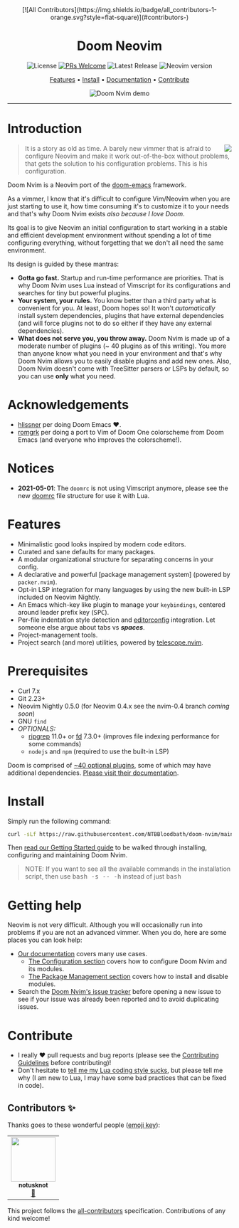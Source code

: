 <div align="center">
<!-- ALL-CONTRIBUTORS-BADGE:START - Do not remove or modify this section -->
[![All Contributors](https://img.shields.io/badge/all_contributors-1-orange.svg?style=flat-square)](#contributors-)
<!-- ALL-CONTRIBUTORS-BADGE:END -->

# Doom Neovim

![License](https://img.shields.io/github/license/NTBBloodbath/doom-nvim?style=flat-square)
[![PRs Welcome](https://img.shields.io/badge/PRs-welcome-brightgreen.svg?style=flat-square)](http://makeapullrequest.com)
![Latest Release](https://img.shields.io/github/v/release/NTBBloodbath/doom-nvim?include_prereleases&style=flat-square)
![Neovim version](https://img.shields.io/badge/Neovim-0.5-57A143?style=flat-square&logo=neovim)

[Features](#features) • [Install](#install) • [Documentation] • [Contribute](#contribute)

![Doom Nvim demo](./assets/demo.png)

</div>

---

# Introduction

<a href="http://ultravioletbat.deviantart.com/art/Yay-Evil-111710573">
  <img src="https://raw.githubusercontent.com/hlissner/doom-emacs/screenshots/cacochan.png" align="right" />
</a>

> It is a story as old as time. A barely new vimmer that is afraid to configure
> Neovim and make it work out-of-the-box without problems, that gets the
> solution to his configuration problems. This is his configuration.

Doom Nvim is a Neovim port of the [doom-emacs](https://github.com/hlissner/doom-emacs) framework.

As a vimmer, I know that it's difficult to configure Vim/Neovim when you are just starting to use it,
how time consuming it's to customize it to your needs and that's why Doom Nvim exists
_also because I love Doom_.

Its goal is to give Neovim an initial configuration to start working in a stable and efficient
development environment without spending a lot of time configuring everything, without forgetting
that we don't all need the same environment.

Its design is guided by these mantras:

- **Gotta go fast.** Startup and run-time performance are priorities.
  That is why Doom Nvim uses Lua instead of Vimscript for its configurations
  and searches for tiny but powerful plugins.
- **Your system, your rules.** You know better than a third party what is
  convenient for you. At least, Doom hopes so! It won't _automatically_
  install system dependencies, plugins that have external dependencies
  (and will force plugins not to do so either if they have any external dependencies).
- **What does not serve you, you throw away.** Doom Nvim is made up of a moderate number
  of plugins (~ 40 plugins as of this writing). You more than anyone know what you need in
  your environment and that's why Doom Nvim allows you to easily disable plugins and add new ones.
  Also, Doom Nvim doesn't come with TreeSitter parsers or LSPs by default,
  so you can use **only** what you need.

# Acknowledgements

- [hlissner](https://github.com/hlissner) per doing Doom Emacs :heart:.
- [romgrk](https://github.com/romgrk) per doing a port to Vim of Doom One
  colorscheme from Doom Emacs (and everyone who improves the colorscheme!).

# Notices

- **2021-05-01**: The `doomrc` is not using Vimscript anymore, please see the
  new [doomrc](./doomrc) file structure for use it with Lua.

# Features

- Minimalistic good looks inspired by modern code editors.
- Curated and sane defaults for many packages.
- A modular organizational structure for separating concerns in your config.
- A declarative and powerful [package management system]
  (powered by `packer.nvim`).
- Opt-in LSP integration for many languages by using the new
  built-in LSP included on Neovim Nightly.
- An Emacs which-key like plugin to manage your `keybindings`, centered around leader
  prefix key (<kbd>SPC</kbd>).
- Per-file indentation style detection and [editorconfig] integration. Let
  someone else argue about tabs vs **_spaces_**.
- Project-management tools.
- Project search (and more) utilities, powered by
  [telescope.nvim].

# Prerequisites

- Curl 7.x
- Git 2.23+
- Neovim Nightly 0.5.0 (for Neovim 0.4.x see the nvim-0.4 branch _coming soon_)
- GNU `find`
- _OPTIONALS:_
  - [ripgrep] 11.0+ or [fd] 7.3.0+ (improves file indexing performance for some commands)
  - `nodejs` and `npm` (required to use the built-in LSP)

Doom is comprised of [~40 optional plugins][modules], some of which may have
additional dependencies. [Please visit their documentation][modules].

# Install

Simply run the following command:

```sh
curl -sLf https://raw.githubusercontent.com/NTBBloodbath/doom-nvim/main/install.sh | bash
```

Then [read our Getting Started guide][getting-started] to be walked through
installing, configuring and maintaining Doom Nvim.

> NOTE: If you want to see all the available commands in the installation script, then use
> <kbd>bash -s -- -h</kbd> instead of just <kbd>bash</kbd>

# Getting help

Neovim is not very difficult. Although you will occasionally run into problems
if you are not an advanced vimmer. When you do, here are some places you can look help:

- [Our documentation][documentation] covers many use cases.
  - [The Configuration section][configuration] covers how to configure Doom Nvim and
    its modules.
  - [The Package Management section][package-management] covers how to install
    and disable modules.
- Search the [Doom Nvim's issue tracker](https://github.com/NTBBloodbath/doom-nvim/issues)
  before opening a new issue to see if your issue was already been reported and to
  avoid duplicating issues.

# Contribute

- I really :heart: pull requests and bug reports (please see the [Contributing Guidelines][contribute] before contributing)!
- Don't hesitate to [tell me my Lua coding style sucks](https://github.com/NTBBloodbath/doom-nvim/issues/new),
  but please tell me why (I am new to Lua, I may have some bad practices that can be fixed in code).

[contribute]: docs/contributing.md
[documentation]: docs/README.md
[getting-started]: docs/getting_started.md
[install]: docs/getting_started.md#install
[configuration]: docs/getting_started.md#configuring-doom
[package-management]: docs/getting_started.md#package-management
[modules]: docs/modules.md
[editorconfig]: http://editorconfig.org/
[fd]: https://github.com/sharkdp/fd
[ripgrep]: https://github.com/BurntSushi/ripgrep
[telescope.nvim]: https://github.com/nvim-telescope/telescope.nvim

## Contributors ✨

Thanks goes to these wonderful people ([emoji key](https://allcontributors.org/docs/en/emoji-key)):

<!-- ALL-CONTRIBUTORS-LIST:START - Do not remove or modify this section -->
<!-- prettier-ignore-start -->
<!-- markdownlint-disable -->
<table>
  <tr>
    <td align="center"><a href="https://github.com/notusknot"><img src="https://avatars.githubusercontent.com/u/69602000?v=4?s=100" width="100px;" alt=""/><br /><sub><b>notusknot</b></sub></a><br /><a href="https://github.com/NTBBloodbath/doom-nvim/commits?author=notusknot" title="Documentation">📖</a></td>
  </tr>
</table>

<!-- markdownlint-restore -->
<!-- prettier-ignore-end -->

<!-- ALL-CONTRIBUTORS-LIST:END -->

This project follows the [all-contributors](https://github.com/all-contributors/all-contributors) specification. Contributions of any kind welcome!